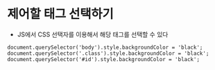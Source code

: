 # 제어할 태그 선택하기
- JS에서 CSS 선택자를 이용해서 해당 태그를 선택할 수 있다

```
document.querySelector('body').style.backgroundColor = 'black';
document.querySelector('.class').style.backgroundColor = 'black';
document.querySelector('#id').style.backgroundColor = 'black';
```